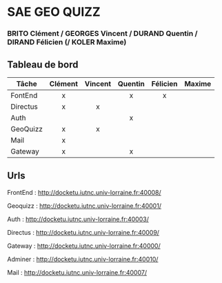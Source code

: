 # SAE GEO QUIZZ

### BRITO Clément / GEORGES Vincent / DURAND Quentin / DIRAND Félicien (/ KOLER Maxime)

## Tableau de bord
| Tâche    | Clément | Vincent | Quentin | Félicien | Maxime |
|----------|:-------:|:-------:|:-------:|:--------:|:------:|
| FontEnd  |    x    |         |    x    |    x     |        |
| Directus |    x    |    x    |         |          |        |
| Auth     |         |         |    x    |          |        |
| GeoQuizz |    x    |    x    |         |          |        |
| Mail     |    x    |         |         |          |        |
| Gateway  |    x    |         |    x    |          |        |

## Urls

FrontEnd : http://docketu.iutnc.univ-lorraine.fr:40008/

Geoquizz : http://docketu.iutnc.univ-lorraine.fr:40001/

Auth : http://docketu.iutnc.univ-lorraine.fr:40003/

Directus : http://docketu.iutnc.univ-lorraine.fr:40009/

Gateway : http://docketu.iutnc.univ-lorraine.fr:40000/

Adminer : http://docketu.iutnc.univ-lorraine.fr:40010/

Mail : http://docketu.iutnc.univ-lorraine.fr:40007/
